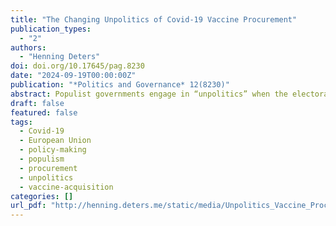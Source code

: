```yaml
---
title: "The Changing Unpolitics of Covid‐19 Vaccine Procurement"
publication_types:
  - "2"
authors:
  - "Henning Deters"
doi: doi.org/10.17645/pag.8230
date: "2024-09-19T00:00:00Z"
publication: "*Politics and Governance* 12(8230)"
abstract: Populist governments engage in “unpolitics” when the electoral incentives for doing so outweigh the distributive risks from policy failure. Studying the joint procurement of vaccines against Covid-19, I show that a group consisting of mostly populist governments led by Austria negotiated in bad faith, rejected compromise solutions, and obstructed joint problem-solving. They deployed these “unpolitical” tactics only once the legal framework for joint procurement was in place and the roll-out of the jointly ordered vaccines had begun. At this point, populist governments no longer faced the distributive risk of having limited access to affordable vaccines. By contrast, the electoral incentives for hard-nosed bargaining in bad faith increased, as the distributive issue of vaccine allocation became more salient and as populist governments came under pressure to deflect responsibility for having ordered insufficient vaccine doses.
draft: false
featured: false
tags:
  - Covid‐19
  - European Union
  - policy‐making
  - populism
  - procurement
  - unpolitics
  - vaccine‐acquisition
categories: []
url_pdf: "http://henning.deters.me/static/media/Unpolitics_Vaccine_Procurement.pdf"
---
```

